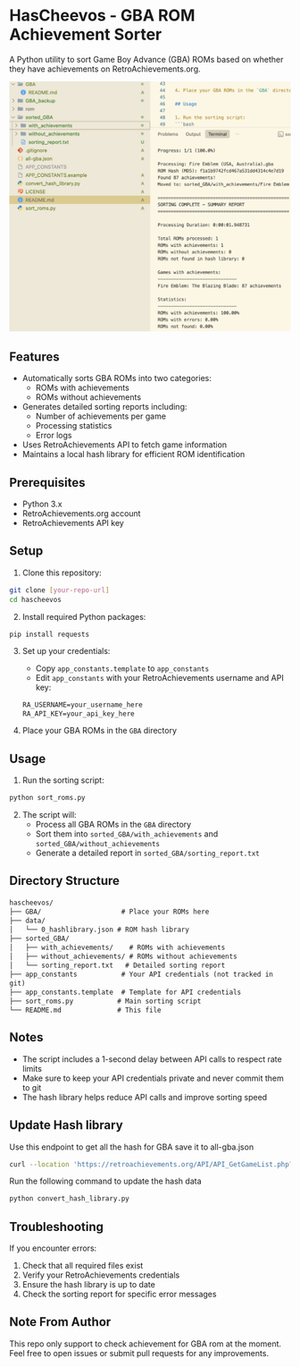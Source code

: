# HasCheevos - GBA ROM Achievement Sorter

A Python utility to sort Game Boy Advance (GBA) ROMs based on whether they have achievements on RetroAchievements.org.

![HasCheevos Screenshot](assets/image.png)

## Features

- Automatically sorts GBA ROMs into two categories:
  - ROMs with achievements
  - ROMs without achievements
- Generates detailed sorting reports including:
  - Number of achievements per game
  - Processing statistics
  - Error logs
- Uses RetroAchievements API to fetch game information
- Maintains a local hash library for efficient ROM identification

## Prerequisites

- Python 3.x
- RetroAchievements.org account
- RetroAchievements API key

## Setup

1. Clone this repository:
```bash
git clone [your-repo-url]
cd hascheevos
```

2. Install required Python packages:
```bash
pip install requests
```

3. Set up your credentials:
   - Copy `app_constants.template` to `app_constants`
   - Edit `app_constants` with your RetroAchievements username and API key:
   ```
   RA_USERNAME=your_username_here
   RA_API_KEY=your_api_key_here
   ```

4. Place your GBA ROMs in the `GBA` directory

## Usage

1. Run the sorting script:
```bash
python sort_roms.py
```

2. The script will:
   - Process all GBA ROMs in the `GBA` directory
   - Sort them into `sorted_GBA/with_achievements` and `sorted_GBA/without_achievements`
   - Generate a detailed report in `sorted_GBA/sorting_report.txt`

## Directory Structure

```
hascheevos/
├── GBA/                    # Place your ROMs here
├── data/
│   └── 0_hashlibrary.json # ROM hash library
├── sorted_GBA/
│   ├── with_achievements/    # ROMs with achievements
│   ├── without_achievements/ # ROMs without achievements
│   └── sorting_report.txt   # Detailed sorting report
├── app_constants           # Your API credentials (not tracked in git)
├── app_constants.template  # Template for API credentials
├── sort_roms.py           # Main sorting script
└── README.md              # This file
```

## Notes

- The script includes a 1-second delay between API calls to respect rate limits
- Make sure to keep your API credentials private and never commit them to git
- The hash library helps reduce API calls and improve sorting speed

## Update Hash library
Use this endpoint to get all the hash for GBA save it to all-gba.json

```bash
curl --location 'https://retroachievements.org/API/API_GetGameList.php?i=5&h=1&f=1&y=ut5dYeIMLoUHuTKVnD1dVqzkqHvg9FQk&f=1'
```

Run the following command to update the hash data  

```bash
python convert_hash_library.py 
```

## Troubleshooting

If you encounter errors:
1. Check that all required files exist
2. Verify your RetroAchievements credentials
3. Ensure the hash library is up to date
4. Check the sorting report for specific error messages 

## Note From Author

This repo only support to check achievement for GBA rom at the moment.
Feel free to open issues or submit pull requests for any improvements.
